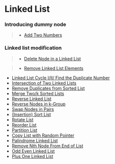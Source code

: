 # Linked List

### Introducing dummy node

> * [Add Two Numbers](add_two_numbers.md)

### Linked list modification

> * [Delete Node in a Linked List](delete_node_in_a_linked_list.md)

> * [Remove Linked List Elements](remove_linked_list_elements.md)

* [Linked List Cycle I/II/ Find the Duplicate Number](linked_list_cycle.md)
* [Intersection of Two Linked Lists](intersection_of_two_linked_lists.md)
* [Remove Duplicates from Sorted List](remove_duplicates_from_sorted_list.md)
* [Merge Two/k Sorted Lists](merge_k_sorted_lists.md)
* [Reverse Linked List](reverse_linked_list.md)
* [Reverse Nodes in k-Group](reverse_nodes_in_k_group.md)
* [Swap Nodes in Pairs](swap_nodes_in_pairs.md)
* [(Insertion) Sort List](sort_list.md)
* [Rotate List](rotate_list.md)
* [Reorder List](reorder_list.md)
* [Partition List](partition_list.md)
* [Copy List with Random Pointer](copy_list_with_random_pointer.md)
* [Palindrome Linked List](palindrome_linked_list.md)
* [Remove Nth Node From End of List](remove_nth_node_from_end_of_list.md)
* [Odd Even Linked List](odd_even_linked_list.md)
* [Plus One Linked List](plus_one_linked_list.md)
